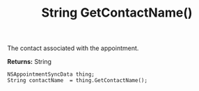 ﻿---
uid: crmscript_ref_NSAppointmentSyncData_GetContactName
title: String GetContactName()
intellisense: NSAppointmentSyncData.GetContactName
keywords: NSAppointmentSyncData, GetContactName
so.topic: reference
---

The contact associated with the appointment.

**Returns:** String


```crmscript
NSAppointmentSyncData thing;
String contactName  = thing.GetContactName();
```


